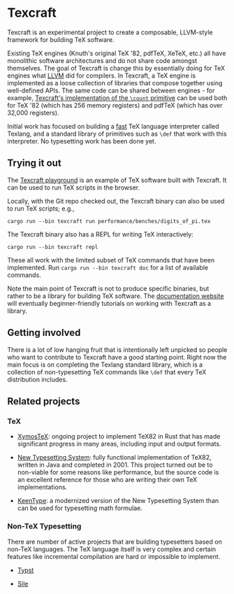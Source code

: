 # Texcraft

Texcraft is an experimental project to create a composable, LLVM-style framework for building TeX software.

Existing TeX engines (Knuth's original TeX '82, pdfTeX, XeTeX, etc.)
    all have monolithic software architectures and do not share code amongst themselves.
The goal of Texcraft is change this by essentially doing for TeX engines what
    [LLVM](https://en.wikipedia.org/wiki/LLVM) did for compilers.
In Texcraft, a TeX engine is implemented as a loose collection of libraries that compose together
    using well-defined APIs.
The same code can be shared between engines - for example, 
[Texcraft's implementation of the `\count`
    primitive](https://github.com/jamespfennell/texcraft/blob/main/crates/texlang-stdlib/src/registers.rs)
    can be used both for TeX '82 (which has 256 memory registers) and pdfTeX (which has over 32,000 registers).

Initial work has focused on building a [fast](https://github.com/jamespfennell/texcraft/tree/main/performance)
  TeX language interpreter called Texlang,
  and a standard library of primitives such as `\def` that work with this interpreter.
No typesetting work has been done yet.

## Trying it out

The [Texcraft playground](https://play.texcraft.dev) is an example of TeX software
    built with Texcraft.
It can be used to run TeX scripts in the browser.

Locally, with the Git repo checked out,
    the Texcraft binary can also be used to run TeX scripts; e.g.,

```
cargo run --bin texcraft run performance/benches/digits_of_pi.tex
```

The Texcraft binary also has a REPL for writing TeX interactively:
```
cargo run --bin texcraft repl
```

These all work with the limited subset of TeX commands that have been implemented.
Run `cargo run --bin texcraft doc` for a list of available commands.

Note the main point of Texcraft is not to produce specific binaries, but rather to be 
    a library for building TeX software.
The [documentation website](https://texcraft.dev) will eventually beginner-friendly tutorials on 
    working with Texcraft as a library.

## Getting involved

There is a lot of low hanging fruit that is intentionally left unpicked so
    people who want to contribute to Texcraft have a good starting point.
Right now the main focus is on completing the Texlang standard library, which is a collection
    of non-typesetting TeX commands like `\def` that every TeX distribution includes.

## Related projects

### TeX

- [XymosTeX](https://github.com/xymostech/XymosTeX): ongoing project to implement TeX82 in Rust that has made
    significant progress in many areas, including input and output formats.

- [New Typesetting System](https://github.com/jamespfennell/new-typesetting-system):
    fully functional implementation of TeX82, written in Java and completed in 2001.
    This project turned out be to non-viable for some reasons like performance, but the source code is an excellent
    reference for those who are writing their own TeX implementations.
    
- [KeenType](https://github.com/DaveJarvis/KeenType):
    a modernized version of the New Typesetting System
    than can be used for typesetting math formulae.

### Non-TeX Typesetting

There are number of active projects that are building typesetters
    based on non-TeX languages.
The TeX language itself is very complex and certain features like
    incremental compilation are hard or impossible to implement.

- [Typst](https://github.com/typst/typst)

- [Sile](https://github.com/sile-typesetter/sile)
